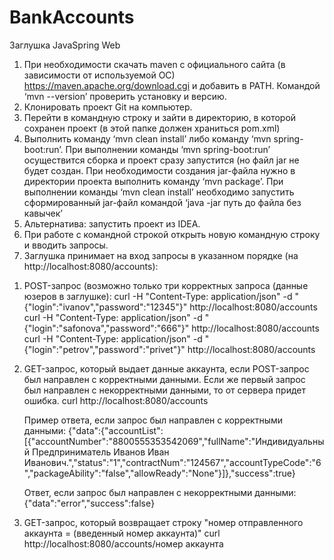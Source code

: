 # BankAccounts
Заглушка JavaSpring Web

1. При необходимости скачать maven с официального сайта (в зависимости от используемой ОС) https://maven.apache.org/download.cgi и добавить в PATH. Командой ‘mvn --version’ проверить установку и версию.
2. Клонировать проект Git на компьютер.
3. Перейти в командную строку и зайти в директорию, в которой сохранен проект (в этой папке должен храниться pom.xml)
4. Выполнить команду ‘mvn clean install’ либо команду ‘mvn spring-boot:run’. При выполнении команды ‘mvn spring-boot:run’ осуществится сборка и проект сразу запустится (но файл jar не будет создан. При необходимости создания jar-файла нужно в директории проекта выполнить команду ‘mvn package’. При выполнении команды ‘mvn clean install’ необходимо запустить сформированный jar-файл командой ‘java -jar путь до файла без кавычек’
5. Альтернатива: запустить проект из IDEA.
6. При работе с командной строкой открыть новую командную строку и вводить запросы.
7. Заглушка принимает на вход запросы в указанном порядке (на http://localhost:8080/accounts):

  1) POST-запрос (возможно только три корректных запроса (данные юзеров в заглушке):
     curl -H "Content-Type: application/json" -d "{\"login\":\"ivanov\",\"password\":\"12345\"}" http://localhost:8080/accounts
     curl -H "Content-Type: application/json" -d "{\"login\":\"safonova\",\"password\":\"666\"}" http://localhost:8080/accounts
     curl -H "Content-Type: application/json" -d "{\"login\":\"petrov\",\"password\":\"privet\"}" http://localhost:8080/accounts
  2) GET-запрос, который выдает данные аккаунта, если POST-запрос был направлен с корректными данными. Если же первый запрос был направлен с некорректными данными, то от сервера придет ошибка.
      curl http://localhost:8080/accounts

     Пример ответа, если запрос был направлен с корректными данными:
        {"data":{"accountList":[{"accountNumber":"8800555353542069","fullName":"Индивидуальный Предприниматель Иванов Иван Иванович.","status":"1","contractNum":"124567","accountTypeCode":"6","packageAbility":"false","allowReady":"None"}]},"success":true}

     Ответ, если запрос был направлен с некорректными данными:
        {"data":"error","success":false}
  4) GET-запрос, который возвращает строку "номер отправленного аккаунта = (введенный номер аккаунта)"
      curl http://localhost:8080/accounts/номер аккаунта
